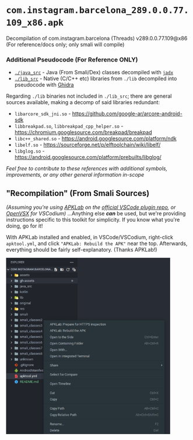 # `com.instagram.barcelona_289.0.0.77.109_x86.apk`

Decompilation of com.instagram.barcelona (Threads) v289.0.0.77.109@x86 (For reference/docs only; only smali will compile)

### Additional Pseudocode **(For Reference ONLY)**

* [`./java_src`](https://github.com/regginator/com.instagram.barcelona_289.0.0.77.109_x86/tree/master/java_src) - Java (From Smali/Dex) classes decompiled with [`jadx`](https://github.com/skylot/jadx)
* [`./lib_src`](https://github.com/regginator/com.instagram.barcelona_289.0.0.77.109_x86/tree/master/lib_src) - Native (C/C++ etc) libraries from `./lib` decompiled into pseudocode with [Ghidra](https://ghidra-sre.org)

Regarding `./lib` binaries not included in `./lib_src`; there are general sources available, making a decomp of said libraries redundant:

* `libarcore_sdk_jni.so` - <https://github.com/google-ar/arcore-android-sdk>
* `libbreakpad.so`, `libbreakpad_cpp_helper.so` - <https://chromium.googlesource.com/breakpad/breakpad>
* `libc++_shared.so` - <https://android.googlesource.com/platform/ndk>
* `libelf.so` - <https://sourceforge.net/p/elftoolchain/wiki/libelf/>
* `libglog.so` - <https://android.googlesource.com/platform/prebuilts/libglog/>

*Feel free to contribute to these references with additional symbols, improvements, or any other general information in-scope*

## "Recompilation" (From Smali Sources)

*(Assuming you're using [APKLab](https://github.com/APKLab/APKLab) on the [official VSCode plugin repo](https://marketplace.visualstudio.com/items?itemName=Surendrajat.apklab), or [OpenVSX](https://open-vsx.org/extension/Surendrajat/apklab) for VSCodium)* ...Anything else ***can*** be used, but we're providing instructions specific to this toolkit for simplicity. If you know what you're doing, go for it!

With APKLab installed and enabled, in VSCode/VSCodium, right-click `apktool.yml`, and click `"APKLab: Rebuild the APK"` near the top. Afterwards, everything should be fairly self-explanatory. (Thanks APKLab!)

<!--![rebuild-from-apk-popup.png](gh-assets/rebuild-from-apk-popup.png)-->
<img width="450" alt="rebuild-from-apk-popup.png" src="gh-assets/rebuild-from-apk-popup.png" />
